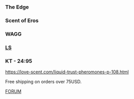 ### The Edge

### Scent of Eros

### WAGG

### [LS](https://love-scent.com/)

### KT - 24:95

https://love-scent.com/liquid-trust-pheromones-p-108.html

Free shipping on orders over 75USD.

[FORUM](http://pherolibrary.com/forum/)
